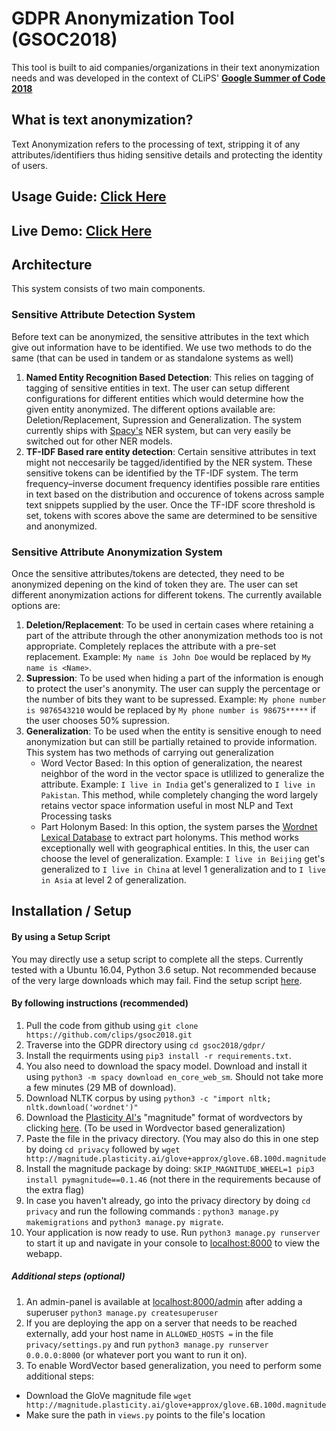 # GDPR Anonymization Tool (GSOC2018)
This tool is built to aid companies/organizations in their text anonymization needs and was developed in the context of CLiPS' [**Google Summer of Code 2018**](http://www.newsaudit.net)

## What is text anonymization?
Text Anonymization refers to the processing of text, stripping it of any attributes/identifiers thus hiding sensitive details and protecting the identity of users.
## Usage Guide:  [Click Here](https://github.com/clips/gsoc2018/tree/master/gdpr/USAGE_GUIDE)
## Live Demo: [Click Here](https://gdpr.textgain.com)

## Architecture
This system consists of two main components.

 ### Sensitive Attribute Detection System
Before text can be anonymized, the sensitive attributes in the text which give out information have to be identified. We use two methods to do the same (that can be used in tandem or as standalone systems as well)

 1. **Named Entity Recognition Based Detection**: This relies on tagging of tagging of sensitive entities in text. The user can setup different configurations for different entities which would determine how the given entity anonymized. The different options available are:  Deletion/Replacement, Supression and Generalization. The system currently ships with [Spacy's](https://spacy.io/) NER system, but can very easily be switched out for other NER models. 
 2. **TF-IDF Based rare entity detection**: Certain sensitive attributes in text might not neccesarily be tagged/identified by the NER system. These sensitive tokens can be identified by the TF-IDF system. The  term frequency–inverse document frequency identifies possible rare entities in text based on the distribution and occurence of tokens across sample text snippets supplied by the user. Once the TF-IDF score threshold is set, tokens with scores above the same are determined to be sensitive and anonymized.

 ### Sensitive Attribute Anonymization System
 Once the sensitive attributes/tokens are detected, they need to be anonymized depening on the kind of token they are. The user can set different anonymization actions for different tokens. The currently available options are:
 1.  **Deletion/Replacement**: To be used in certain cases where retaining a part of the attribute through the other anonymization methods too is not appropriate. Completely replaces the attribute with a pre-set replacement. 
 Example: `My name is John Doe` would be replaced by `My name is <Name>`.
 2. **Supression**:  To be used when hiding a part of the information is enough to protect the user's anonymity. The user can supply the percentage or the number of bits they want to be supressed. 
 Example: `My phone number is 9876543210` would be replaced by `My phone number is 98675*****` if the user chooses 50% supression. 
 3. **Generalization**: To be used when the entity is sensitive enough to need anonymization but can still be partially retained to provide information. This system has two methods of carrying out generalization
    * Word Vector Based: In this option of generalization, the nearest neighbor of the word in the vector space is utlilized to generalize the attribute. 
Example: `I live in India` get's generalized to `I live in Pakistan`. 
This method, while completely changing the word largely retains vector space information useful in most NLP and Text Processing tasks
    * Part Holonym Based: In this option, the system parses the [Wordnet Lexical Database](https://wordnet.princeton.edu/) to extract part holonyms. This method works exceptionally well with geographical entities. In this, the user can choose the level of generalization. 
Example: `I live in Beijing` get's generalized to `I live in China` at level 1 generalization and to `I live in Asia` at level 2 of generalization.

## Installation / Setup
#### By using a Setup Script
You may directly use a setup script to complete all the steps. Currently tested with a Ubuntu 16.04, Python 3.6 setup. Not recommended because of the very large downloads which may fail. Find the setup script [here](https://github.com/clips/gsoc2018/blob/master/gdpr/setup.sh).  
#### By following instructions (recommended) 
 1. Pull the code from github using `git clone https://github.com/clips/gsoc2018.git`
 2. Traverse into the GDPR directory using `cd gsoc2018/gdpr/`
 3. Install the requirments using `pip3 install -r requirements.txt`. 
 4. You also need to download the spacy model. Download and install it using `python3 -m spacy download en_core_web_sm`. Should not take more a few minutes (29 MB of download).
 5. Download NLTK corpus by using `python3 -c "import nltk; nltk.download('wordnet')"`
 6.  Download the [Plasticity AI's](https://github.com/plasticityai/magnitude) "magnitude" format of wordvectors by clicking [here](http://magnitude.plasticity.ai/glove+approx/glove.6B.100d.magnitude). (To be used in Wordvector based generalization)
 7. Paste the file in the privacy directory.  (You may also do this in one step by doing `cd privacy` followed by 
`wget http://magnitude.plasticity.ai/glove+approx/glove.6B.100d.magnitude` 
 8. Install the magnitude package by doing: `SKIP_MAGNITUDE_WHEEL=1 pip3 install pymagnitude==0.1.46` (not there in the requirements because of the extra flag)
 9. In case you haven't already, go into the privacy directory by doing `cd privacy` and run the following commands : `python3 manage.py makemigrations` and `python3 manage.py migrate`. 
 10. Your application is now ready to use. Run `python3 manage.py runserver` to start it up and navigate in your console to [localhost:8000](localhost:8000) to view the webapp.
 
##### Additional steps (optional) 
 1. An admin-panel is available at [localhost:8000/admin](localhost:8000/admin) after adding a superuser `python3 manage.py createsuperuser`
 2. If you are deploying the app on a server that needs to be reached externally, add your host name in `ALLOWED_HOSTS =` in the file `privacy/settings.py` and run `python3 manage.py runserver 0.0.0.0:8000` (or whatever port you want to run it on).
 3. To enable WordVector based generalization, you need to perform some additional steps:
   * Download the GloVe magnitude file `wget http://magnitude.plasticity.ai/glove+approx/glove.6B.100d.magnitude`
   * Make sure the path in `views.py` points to the file's location

